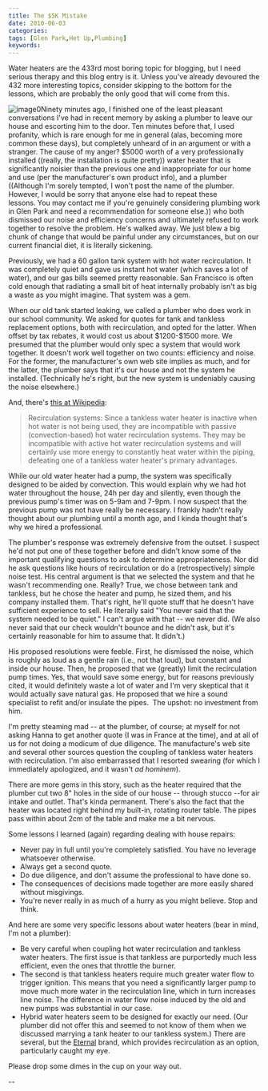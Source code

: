 ```yaml
---
title: The $5K Mistake
date: 2010-06-03
categories:
tags: [Glen Park,Het Up,Plumbing]
keywords:
---
```



<div>
Water heaters are the 433rd most boring topic for blogging, but I need
serious therapy and this blog entry is it. Unless you've already
devoured the 432 more interesting topics, consider skipping to the
bottom for the lessons, which are probably the only good that will come
from this.

![image0](http://harts.net/reece/wp-includes/js/tinymce/plugins/wordpress/img/trans.gif)Ninety
minutes ago, I finished one of the least pleasant conversations I've had
in recent memory by asking a plumber to leave our house and escorting
him to the door. Ten minutes before that, I used profanity, which is
rare enough for me in general (alas, becoming more common these days),
but completely unheard of in an argument or with a stranger. The cause
of my anger? \$5000 worth of a very professionally installed ((really,
the installation is quite pretty)) water heater that is significantly
noisier than the previous one and inappropriate for our home and use
(per the manufacturer's own product info), and a plumber ((Although I'm
sorely tempted, I won't post the name of the plumber. However, I would
be sorry that anyone else had to repeat these lessons. You may contact
me if you're genuinely considering plumbing work in Glen Park and need a
recommendation for someone else.)) who both dismissed our noise and
efficiency concerns and ultimately refused to work together to resolve
the problem. He's walked away. We just blew a big chunk of change that
would be painful under any circumstances, but on our current financial
diet, it is literally sickening.

Previously, we had a 60 gallon tank system with hot water recirculation.
It was completely quiet and gave us instant hot water (which saves a lot
of water), and our gas bills seemed pretty reasonable. San Francisco is
often cold enough that radiating a small bit of heat internally probably
isn't as big a waste as you might imagine. That system was a gem.

When our old tank started leaking, we called a plumber who does work in
our school community. We asked for quotes for tank and tankless
replacement options, both with recirculation, and opted for the latter.
When offset by tax rebates, it would cost us about \$1200-\$1500 more.
We presumed that the plumber would only spec a system that would work
together. It doesn't work well together on two counts: efficiency and
noise. For the former, the manufacturer's own web site implies as much,
and for the latter, the plumber says that it's our house and not the
system he installed. (Technically he's right, but the new system is
undeniably causing the noise elsewhere.)

And, there's [this at
Wikipedia](http://en.wikipedia.org/wiki/Water_heating#Disadvantages):

> Recirculation systems: Since a tankless water heater is inactive when
> hot water is not being used, they are incompatible with passive
> (convection-based) hot water recirculation systems. They may be
> incompatible with active hot water recirculation systems and will
> certainly use more energy to constantly heat water within the piping,
> defeating one of a tankless water heater's primary advantages.

While our old water heater had a pump, the system was specifically
designed to be aided by convection. This would explain why we had hot
water throughout the house, 24h per day and silently, even though the
previous pump's timer was on 5-9am and 7-9pm. I now suspect that the
previous pump was not have really be necessary. I frankly hadn't really
thought about our plumbing until a month ago, and I kinda thought that's
why we hired a professional.

The plumber's response was extremely defensive from the outset. I
suspect he'd not put one of these together before and didn't know some
of the important qualifying questions to ask to determine
appropriateness. Nor did he ask questions like hours of recirculation or
do a (retrospectively) simple noise test. His central argument is that
we selected the system and that he wasn't recommending one.
Really? True, we chose between tank and tankless, but he chose the
heater and pump, he sized them, and his company installed them. That's
right, he'll quote stuff that he doesn't have sufficient experience to
sell. He literally said "You never said that the system needed to be
quiet." I can't argue with that -- we never did. (We also never said
that our check wouldn't bounce and he didn't ask, but it's certainly
reasonable for him to assume that. It didn't.)

His proposed resolutions were feeble. First, he dismissed the noise,
which is roughly as loud as a gentle rain (i.e., not that loud), but
constant and inside our house. Then, he proposed that we (greatly) limit
the recirculation pump times. Yes, that would save some energy, but for
reasons previously cited, it would definitely waste a lot of water and
I'm very skeptical that it would actually save natural gas. He proposed
that we hire a sound specialist to refit and/or insulate the pipes.  The
upshot: no investment from him.

I'm pretty steaming mad -- at the plumber, of course; at myself for not
asking Hanna to get another quote (I was in France at the time), and at
all of us for not doing a modicum of due diligence. The manufacture's
web site and several other sources question the coupling of tankless
water heaters with recirculation. I'm also embarrassed that I resorted
swearing (for which I immediately apologized, and it wasn't *ad
hominem*).

There are more gems in this story, such as the heater required that the
plumber cut two 8" holes in the side of our house -- through stucco
--for air intake and outlet. That's kinda permanent. There's also the
fact that the heater was located right behind my built-in, rotating
router table. The pipes pass within about 2cm of the table and make me a
bit nervous.

Some lessons I learned (again) regarding dealing with house repairs:

-   Never pay in full until you're completely satisfied. You have no
    leverage whatsoever otherwise.
-   Always get a second quote.
-   Do due diligence, and don't assume the professional to have done so.
-   The consequences of decisions made together are more easily shared
    without misgivings.
-   You're never really in as much of a hurry as you might believe. Stop
    and think.

And here are some very specific lessons about water heaters (bear in
mind, I'm not a plumber):

-   Be very careful when coupling hot water recirculation and tankless
    water heaters. The first issue is that tankless are purportedly much
    less efficient, even the ones that throttle the burner.
-   The second is that tankless heaters require much greater water flow
    to trigger ignition. This means that you need a significantly larger
    pump to move much more water in the recirculation line, which in
    turn increases line noise. The difference in water flow noise
    induced by the old and new pumps was substantial in our case.
-   Hybrid water heaters seem to be designed for exactly our need. (Our
    plumber did not offer this and seemed to not know of them when we
    discussed marrying a tank heater to our tankless system.) There are
    several, but the [Eternal](﻿http://eternalwaterheater.com/) brand,
    which provides recirculation as an option, particularly caught my
    eye.

Please drop some dimes in the cup on your way out.

--

</div>

